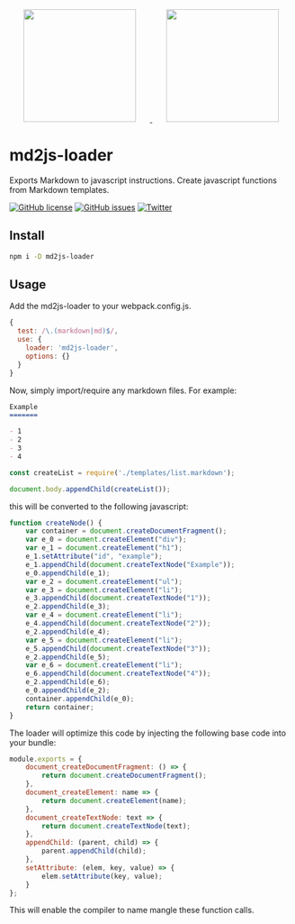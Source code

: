 <div align="center">
  <a href="https://github.com/webpack/webpack">
    <img width="200" height="200" vspace="" hspace="25"
      src="https://worldvectorlogo.com/logos/webpack.svg">
  </a>
  <a href="https://www.markdownguide.org">
    <img width="200" height="200" vspace="" hspace="25"
      src="https://cdn.worldvectorlogo.com/logos/markdown.svg">
  </a>
</div>

# md2js-loader

Exports Markdown to javascript instructions. Create javascript functions from Markdown templates.

[![GitHub license](https://img.shields.io/github/license/sempostma/md2js-loader.svg)](https://github.com/sempostma/md2js-loader/blob/master/LICENSE.txt)
[![GitHub issues](https://img.shields.io/github/issues/sempostma/md2js-loader.svg)](https://github.com/sempostma/md2js-loader/issues)
[![Twitter](https://img.shields.io/twitter/url/https/www.npmjs.com/package/md2js-loader.svg?style=social)](https://twitter.com/intent/tweet?text=Wow:&url=https%3A%2F%2Fwww.npmjs.com%2Fpackage%2Fmd2js-loader)

## Install

```bash
npm i -D md2js-loader
```

## Usage

Add the md2js-loader to your webpack.config.js.

```js
{
  test: /\.(markdown|md)$/,
  use: {
    loader: 'md2js-loader',
    options: {}
  }
}
```

Now, simply import/require any markdown files. For example:

```markdown
Example
=======

- 1
- 2
- 3
- 4
```

```js
const createList = require('./templates/list.markdown');

document.body.appendChild(createList());
```

this will be converted to the following javascript:

```javascript
function createNode() {
    var container = document.createDocumentFragment();
    var e_0 = document.createElement("div");
    var e_1 = document.createElement("h1");
    e_1.setAttribute("id", "example");
    e_1.appendChild(document.createTextNode("Example"));
    e_0.appendChild(e_1);
    var e_2 = document.createElement("ul");
    var e_3 = document.createElement("li");
    e_3.appendChild(document.createTextNode("1"));
    e_2.appendChild(e_3);
    var e_4 = document.createElement("li");
    e_4.appendChild(document.createTextNode("2"));
    e_2.appendChild(e_4);
    var e_5 = document.createElement("li");
    e_5.appendChild(document.createTextNode("3"));
    e_2.appendChild(e_5);
    var e_6 = document.createElement("li");
    e_6.appendChild(document.createTextNode("4"));
    e_2.appendChild(e_6);
    e_0.appendChild(e_2);
    container.appendChild(e_0);
    return container;
}
```

The loader will optimize this code by injecting the following base code into your bundle:

```javascript
module.exports = {
    document_createDocumentFragment: () => {
        return document.createDocumentFragment();
    },
    document_createElement: name => {
        return document.createElement(name);
    },
    document_createTextNode: text => {
        return document.createTextNode(text);
    },
    appendChild: (parent, child) => {
        parent.appendChild(child);
    },
    setAttribute: (elem, key, value) => {
        elem.setAttribute(key, value);
    }
};
```

This will enable the compiler to name mangle these function calls.




